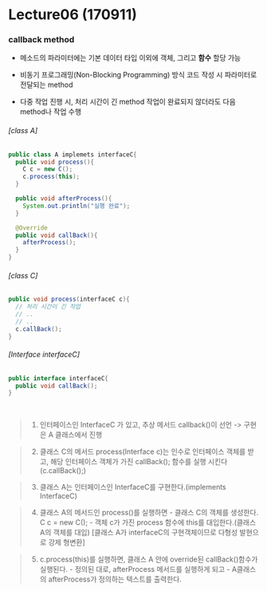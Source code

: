 # Lecture06 (170911)
### callback method
 * 메소드의 파라미터에는 기본 데이터 타입 이외에 객체, 그리고 **함수** 할당 가능

 * 비동기 프로그래밍(Non-Blocking Programming) 방식 코드 작성 시 파라미터로 전달되는 method

 * 다중 작업 진행 시, 처리 시간이 긴 method 작업이 완료되지 않더라도 다음 method나 작업 수행



######  [class A]
   ```JAVA
   public class A implemets interfaceC{
     public void process(){
       C c = new C();
       c.process(this);
     }

     public void afterProcess(){
       System.out.println("실행 완료");
     }

     @Override
     public void callBack(){
       afterProcess();
     }
   }
   ```


   ###### [class C]
   ```JAVA
   public void process(interfaceC c){
     // 처리 시간이 긴 작업
     // ..
     // ..
     c.callBack();
   }
   ```


   ###### [Interface interfaceC]
   ```JAVA
   public interface interfaceC{
     public void callBack();
   }
   ```

<br>

> 1. 인터페이스인 InterfaceC 가 있고, 추상 메서드 callback()이 선언
    -> 구현은 A 클래스에서 진행

> 2. 클래스 C의 메서드 process(Interface c)는 인수로 인터페이스 객체를 받고, 해당 인터페이스 객체가 가진 callBack(); 함수를 실행 시킨다(c.callBack();)

> 3. 클래스 A는 인터페이스인 InterfaceC를 구현한다.(implements InterfaceC)

> 4. 클래스 A의 메서드인 process()를 실행하면
     - 클래스 C의 객체를 생성한다. C c = new C();
     - 객체 c가 가진 process 함수에 this를 대입한다.(클래스 A의 객체를 대입)
          [클래스 A가 interfaceC의 구현객체이므로 다형성 발현으로 강제 형변환]

> 5. c.process(this)를 실행하면, 클래스 A 안에 override된 callBack()함수가 실행된다.
     - 정의된 대로, afterProcess 메서드를 실행하게 되고
     - A클래스의 afterProcess가 정의하는 텍스트를 출력한다.
